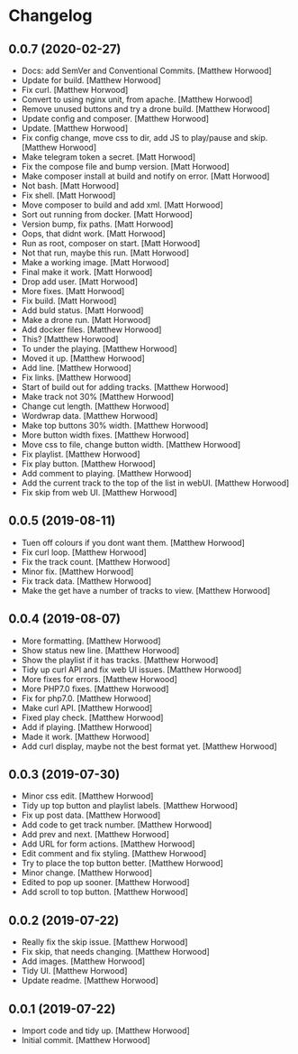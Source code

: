 Changelog
=========


0.0.7 (2020-02-27)
------------------
- Docs: add SemVer and Conventional Commits. [Matthew Horwood]
- Update for build. [Matthew Horwood]
- Fix curl. [Matthew Horwood]
- Convert to using nginx unit, from apache. [Matthew Horwood]
- Remove unused buttons and try a drone build. [Matthew Horwood]
- Update config and composer. [Matthew Horwood]
- Update. [Matthew Horwood]
- Fix config change, move css to dir, add JS to play/pause and skip.
  [Matthew Horwood]
- Make telegram token a secret. [Matt Horwood]
- Fix the compose file and bump version. [Matt Horwood]
- Make composer install at build and notify on error. [Matt Horwood]
- Not bash. [Matt Horwood]
- Fix shell. [Matt Horwood]
- Move composer to build and add xml. [Matt Horwood]
- Sort out running from docker. [Matt Horwood]
- Version bump, fix paths. [Matt Horwood]
- Oops, that didnt work. [Matt Horwood]
- Run as root, composer on start. [Matt Horwood]
- Not that run, maybe this run. [Matt Horwood]
- Make a working image. [Matt Horwood]
- Final make it work. [Matt Horwood]
- Drop add user. [Matt Horwood]
- More fixes. [Matt Horwood]
- Fix build. [Matt Horwood]
- Add buld status. [Matt Horwood]
- Make a drone run. [Matt Horwood]
- Add docker files. [Matthew Horwood]
- This? [Matthew Horwood]
- To under the playing. [Matthew Horwood]
- Moved it up. [Matthew Horwood]
- Add line. [Matthew Horwood]
- Fix links. [Matthew Horwood]
- Start of build out for adding tracks. [Matthew Horwood]
- Make track not 30% [Matthew Horwood]
- Change cut length. [Matthew Horwood]
- Wordwrap data. [Matthew Horwood]
- Make top buttons 30% width. [Matthew Horwood]
- More button width fixes. [Matthew Horwood]
- Move css to file, change button width. [Matthew Horwood]
- Fix playlist. [Matthew Horwood]
- Fix play button. [Matthew Horwood]
- Add comment to playing. [Matthew Horwood]
- Add the current track to the top of the list in webUI. [Matthew
  Horwood]
- Fix skip from web UI. [Matthew Horwood]


0.0.5 (2019-08-11)
------------------
- Tuen off colours if you dont want them. [Matthew Horwood]
- Fix curl loop. [Matthew Horwood]
- Fix the track count. [Matthew Horwood]
- Minor fix. [Matthew Horwood]
- Fix track data. [Matthew Horwood]
- Make the get have a number of tracks to view. [Matthew Horwood]


0.0.4 (2019-08-07)
------------------
- More formatting. [Matthew Horwood]
- Show status new line. [Matthew Horwood]
- Show the playlist if it has tracks. [Matthew Horwood]
- Tidy up curl API and fix web UI issues. [Matthew Horwood]
- More fixes for errors. [Matthew Horwood]
- More PHP7.0 fixes. [Matthew Horwood]
- Fix for php7.0. [Matthew Horwood]
- Make curl API. [Matthew Horwood]
- Fixed play check. [Matthew Horwood]
- Add if playing. [Matthew Horwood]
- Made it work. [Matthew Horwood]
- Add curl display, maybe not the best format yet. [Matthew Horwood]


0.0.3 (2019-07-30)
------------------
- Minor css edit. [Matthew Horwood]
- Tidy up top button and playlist labels. [Matthew Horwood]
- Fix up post data. [Matthew Horwood]
- Add code to get track number. [Matthew Horwood]
- Add prev and next. [Matthew Horwood]
- Add URL for form actions. [Matthew Horwood]
- Edit comment and fix styling. [Matthew Horwood]
- Try to place the top button better. [Matthew Horwood]
- Minor change. [Matthew Horwood]
- Edited to pop up sooner. [Matthew Horwood]
- Add scroll to top button. [Matthew Horwood]


0.0.2 (2019-07-22)
------------------
- Really fix the skip issue. [Matthew Horwood]
- Fix skip, that needs changing. [Matthew Horwood]
- Add images. [Matthew Horwood]
- Tidy UI. [Matthew Horwood]
- Update readme. [Matthew Horwood]


0.0.1 (2019-07-22)
------------------
- Import code and tidy up. [Matthew Horwood]
- Initial commit. [Matthew Horwood]
